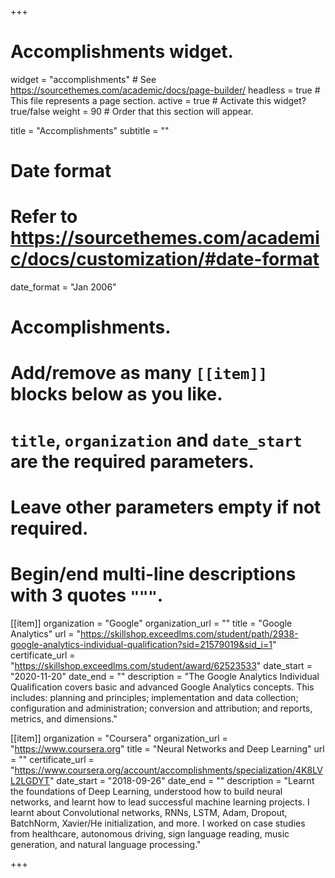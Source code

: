 +++
# Accomplishments widget.
widget = "accomplishments"  # See https://sourcethemes.com/academic/docs/page-builder/
headless = true  # This file represents a page section.
active = true  # Activate this widget? true/false
weight = 90  # Order that this section will appear.

title = "Accomplish&shy;ments"
subtitle = ""

# Date format
#   Refer to https://sourcethemes.com/academic/docs/customization/#date-format
date_format = "Jan 2006"

# Accomplishments.
#   Add/remove as many `[[item]]` blocks below as you like.
#   `title`, `organization` and `date_start` are the required parameters.
#   Leave other parameters empty if not required.
#   Begin/end multi-line descriptions with 3 quotes `"""`.

[[item]]
  organization = "Google"
  organization_url = ""
  title = "Google Analytics"
  url = "https://skillshop.exceedlms.com/student/path/2938-google-analytics-individual-qualification?sid=21579019&sid_i=1"
  certificate_url = "https://skillshop.exceedlms.com/student/award/62523533"
  date_start = "2020-11-20"
  date_end = ""
  description = "The Google Analytics Individual Qualification covers basic and advanced Google Analytics concepts. This includes: planning and principles; implementation and data collection; configuration and administration; conversion and attribution; and reports, metrics, and dimensions."

[[item]]
  organization = "Coursera"
  organization_url = "https://www.coursera.org"
  title = "Neural Networks and Deep Learning"
  url = ""
  certificate_url = "https://www.coursera.org/account/accomplishments/specialization/4K8LVL2LGDYT"
  date_start = "2018-09-26"
  date_end = ""
  description = "Learnt the foundations of Deep Learning, understood how to build neural networks, and learnt how to lead successful machine learning projects. I learnt about Convolutional networks, RNNs, LSTM, Adam, Dropout, BatchNorm, Xavier/He initialization, and more. I worked on case studies from healthcare, autonomous driving, sign language reading, music generation, and natural language processing."

+++
